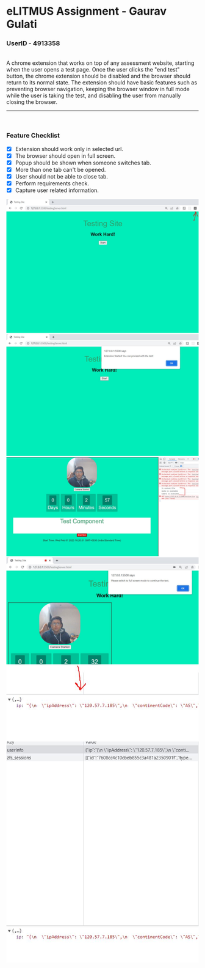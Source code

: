 # eLITMUS Assignment - Gaurav Gulati 
### UserID - 4913358
<br>
A chrome extension that works on top of any assessment website, starting when the user opens a test page. Once the user clicks the &quot;end test&quot; button, the chrome extension should be disabled and the browser should return to its normal state. The extension should have basic features such as preventing browser  navigation, keeping the browser window in full mode while the user is taking the test, and disabling the user
from manually closing the browser.

<br>
<hr>
<br>

### Feature Checklist

- [x] Extension should work only in selected url.
- [x] The browser should open in full screen.
- [x] Popup should be shown when someone switches tab.
- [x] More than one tab can't be opened.
- [x] User should not be able to close tab.
- [x] Perform requirements check.
- [x] Capture user related information.

![](images/s1.JPG)
![](images/s2.JPG)
![](images/s3.JPG)
![](images/s4.JPG)
![](images/s5.JPG)
![](images/s6.JPG)